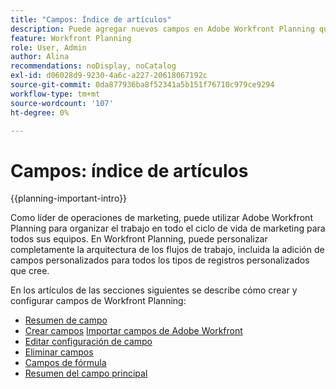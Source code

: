 ```yaml
---
title: "Campos: Índice de artículos"
description: Puede agregar nuevos campos en Adobe Workfront Planning que reflejen el ciclo de vida de su organización. Los campos son atributos de tipos de registro.
feature: Workfront Planning
role: User, Admin
author: Alina
recommendations: noDisplay, noCatalog
exl-id: d06028d9-9230-4a6c-a227-20618067192c
source-git-commit: 0da877936ba8f52341a5b151f76710c979ce9294
workflow-type: tm+mt
source-wordcount: '107'
ht-degree: 0%

---
```



# Campos: índice de artículos

<!--<span class="preview">The highlighted information on this page refers to functionality not yet generally available. It is available only in the Preview environment for all customers. After the monthly releases to Production, the same features are also available in the Production environment for customers who enabled fast releases. </span>   

<span class="preview">For information about fast releases, see [Enable or disable fast releases for your organization](/help/quicksilver/administration-and-setup/set-up-workfront/configure-system-defaults/enable-fast-release-process.md). </span> -->

{{planning-important-intro}}

Como líder de operaciones de marketing, puede utilizar Adobe Workfront Planning para organizar el trabajo en todo el ciclo de vida de marketing para todos sus equipos. En Workfront Planning, puede personalizar completamente la arquitectura de los flujos de trabajo, incluida la adición de campos personalizados para todos los tipos de registros personalizados que cree.

En los artículos de las secciones siguientes se describe cómo crear y configurar campos de Workfront Planning:

* [Resumen de campo](/help/quicksilver/planning/fields/fields-overview.md)
* [Crear campos](/help/quicksilver/planning/fields/create-fields.md)
  <span class="preview">[Importar campos de Adobe Workfront](/help/quicksilver/planning/fields/import-fields-from-workfront.md)</span>
* [Editar configuración de campo](/help/quicksilver/planning/fields/edit-fields.md)
* [Eliminar campos](/help/quicksilver/planning/fields/delete-fields.md)
* [Campos de fórmula](/help/quicksilver/planning/fields/formula-fields.md)
* [Resumen del campo principal](/help/quicksilver/planning/fields/primary-field-overview.md)
